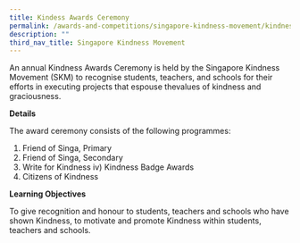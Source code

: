 ```yaml
---
title: Kindess Awards Ceremony
permalink: /awards-and-competitions/singapore-kindness-movement/kindness-awards-ceremony/
description: ""
third_nav_title: Singapore Kindness Movement
---
```

An annual Kindness Awards Ceremony is held by the Singapore Kindness Movement (SKM) to recognise students, teachers, and schools for their efforts in executing projects that espouse thevalues of kindness and graciousness.

**Details**

The award ceremony consists of the following programmes:
1. Friend of Singa, Primary 
2. Friend of Singa, Secondary 
3. Write for Kindness iv) Kindness Badge Awards 
4. Citizens of Kindness

**Learning Objectives**

To give recognition and honour to students, teachers and schools who have shown Kindness, to motivate and promote Kindness within students, teachers and schools.
